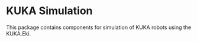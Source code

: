 # KUKA Simulation

This package contains components for simulation of KUKA robots using the KUKA.Eki.
